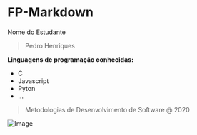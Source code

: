 # **FP-Markdown**

Nome do Estudante
>Pedro Henriques

**Linguagens de programação conhecidas:**
   - C
   - Javascript
   - Pyton
   - ...

>Metodologias de Desenvolvimento de Software @ 2020

![Image][1]

[1]: https://www.ipleiria.pt/wp-content/themes/ipleiria/img/logo_ipl_header.png
